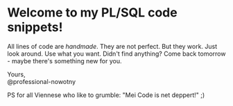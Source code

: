 # Welcome to my PL/SQL code snippets!

All lines of code are _handmade_. They are not perfect. But they work. Just look around. Use what you want. Didn't find anything? Come back tomorrow - maybe there's something new for you.

Yours,<br>
@professional-nowotny

PS for all Viennese who like to grumble: "Mei Code is net deppert!" ;)
